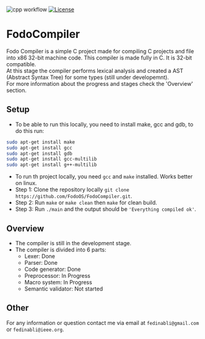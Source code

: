 ![cpp workflow](https://github.com/fedi-nabli/FodoCompiler/actions/workflows/c-cpp-build.yml/badge.svg)
[![License](https://img.shields.io/badge/License-BSD_3--Clause-blue.svg)](https://opensource.org/licenses/BSD-3-Clause)

# FodoCompiler

Fodo Compiler is a simple C project made for compiling C projects and file into x86 32-bit machine code.
This compiler is made fully in C. It is 32-bit compatible.
<br />
At this stage the compiler performs lexical analysis and created a AST (Abstract Syntax Tree) for some types (still under developemnt).
<br />
For more information about the progress and stages check the 'Overview' section.

## Setup
- To be able to run this locally, you need to install make, gcc and gdb, to do this run:
``` bash
sudo apt-get install make
sudo apt-get install gcc
sudo apt-get install gdb
sudo apt-get install gcc-multilib
sudo apt-get install g++-multilib
```

- To run th project locally, you need `gcc` and `make` installed. Works better on linux.
- Step 1: Clone the repository locally `git clone https://github.com/FodoOS/FodoCompiler.git`.
- Step 2: Run `make` or `make clean` then `make` for clean build.
- Step 3: Run `./main` and the output should be `'Everything compiled ok'`.

## Overview
- The compiler is still in the development stage.
- The compiler is divided into 6 parts:
  - Lexer: Done
  - Parser: Done
  - Code generator: Done
  - Preprocessor: In Progress
  - Macro system: In Progress
  - Semantic validator: Not started

## Other
For any information or question contact me via email at `fedinabli@gmail.com` or `fedinabli@ieee.org`.
